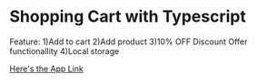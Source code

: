 # Shopping Cart with Typescript

Feature:
1)Add to cart
2)Add product
3)10% OFF Discount Offer functionallity
4)Local storage

[Here's the App Link](https://shopping-area.surge.sh/)
